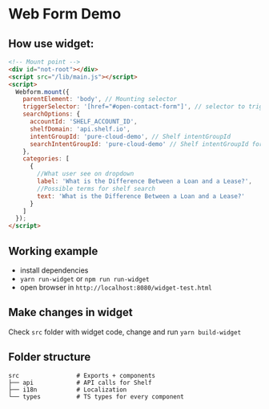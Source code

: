# Web Form Demo

## How use widget:

```html
<!-- Mount point -->
<div id="not-root"></div>
<script src="/lib/main.js"></script>
<script>
  Webform.mount({
    parentElement: 'body', // Mounting selector
    triggerSelector: '[href="#open-contact-form"]', // selector to trigger opening of modal window
    searchOptions: {
      accountId: 'SHELF_ACCOUNT_ID',
      shelfDomain: 'api.shelf.io',
      intentGroupId: 'pure-cloud-demo', // Shelf intentGroupId
      searchIntentGroupId: 'pure-cloud-demo' // Shelf intentGroupId for free input
    },
    categories: [
      {
        //What user see on dropdown
        label: 'What is the Difference Between a Loan and a Lease?',
        //Possible terms for shelf search
        text: 'What is the Difference Between a Loan and a Lease?'
      }
    ]
  });
</script>
```

## Working example

- install dependencies
- `yarn run-widget` or `npm run run-widget`
- open browser in `http://localhost:8080/widget-test.html`

## Make changes in widget

Check `src` folder with widget code, change and run `yarn build-widget`

## Folder structure

```
src                # Exports + components
├── api            # API calls for Shelf
├── i18n           # Localization
└── types          # TS types for every component
```
